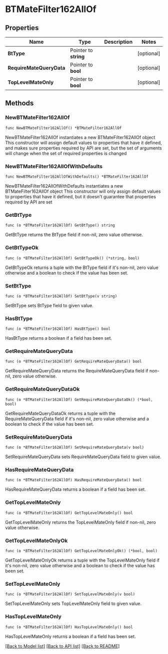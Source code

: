 # BTMateFilter162AllOf

## Properties

Name | Type | Description | Notes
------------ | ------------- | ------------- | -------------
**BtType** | Pointer to **string** |  | [optional] 
**RequireMateQueryData** | Pointer to **bool** |  | [optional] 
**TopLevelMateOnly** | Pointer to **bool** |  | [optional] 

## Methods

### NewBTMateFilter162AllOf

`func NewBTMateFilter162AllOf() *BTMateFilter162AllOf`

NewBTMateFilter162AllOf instantiates a new BTMateFilter162AllOf object
This constructor will assign default values to properties that have it defined,
and makes sure properties required by API are set, but the set of arguments
will change when the set of required properties is changed

### NewBTMateFilter162AllOfWithDefaults

`func NewBTMateFilter162AllOfWithDefaults() *BTMateFilter162AllOf`

NewBTMateFilter162AllOfWithDefaults instantiates a new BTMateFilter162AllOf object
This constructor will only assign default values to properties that have it defined,
but it doesn't guarantee that properties required by API are set

### GetBtType

`func (o *BTMateFilter162AllOf) GetBtType() string`

GetBtType returns the BtType field if non-nil, zero value otherwise.

### GetBtTypeOk

`func (o *BTMateFilter162AllOf) GetBtTypeOk() (*string, bool)`

GetBtTypeOk returns a tuple with the BtType field if it's non-nil, zero value otherwise
and a boolean to check if the value has been set.

### SetBtType

`func (o *BTMateFilter162AllOf) SetBtType(v string)`

SetBtType sets BtType field to given value.

### HasBtType

`func (o *BTMateFilter162AllOf) HasBtType() bool`

HasBtType returns a boolean if a field has been set.

### GetRequireMateQueryData

`func (o *BTMateFilter162AllOf) GetRequireMateQueryData() bool`

GetRequireMateQueryData returns the RequireMateQueryData field if non-nil, zero value otherwise.

### GetRequireMateQueryDataOk

`func (o *BTMateFilter162AllOf) GetRequireMateQueryDataOk() (*bool, bool)`

GetRequireMateQueryDataOk returns a tuple with the RequireMateQueryData field if it's non-nil, zero value otherwise
and a boolean to check if the value has been set.

### SetRequireMateQueryData

`func (o *BTMateFilter162AllOf) SetRequireMateQueryData(v bool)`

SetRequireMateQueryData sets RequireMateQueryData field to given value.

### HasRequireMateQueryData

`func (o *BTMateFilter162AllOf) HasRequireMateQueryData() bool`

HasRequireMateQueryData returns a boolean if a field has been set.

### GetTopLevelMateOnly

`func (o *BTMateFilter162AllOf) GetTopLevelMateOnly() bool`

GetTopLevelMateOnly returns the TopLevelMateOnly field if non-nil, zero value otherwise.

### GetTopLevelMateOnlyOk

`func (o *BTMateFilter162AllOf) GetTopLevelMateOnlyOk() (*bool, bool)`

GetTopLevelMateOnlyOk returns a tuple with the TopLevelMateOnly field if it's non-nil, zero value otherwise
and a boolean to check if the value has been set.

### SetTopLevelMateOnly

`func (o *BTMateFilter162AllOf) SetTopLevelMateOnly(v bool)`

SetTopLevelMateOnly sets TopLevelMateOnly field to given value.

### HasTopLevelMateOnly

`func (o *BTMateFilter162AllOf) HasTopLevelMateOnly() bool`

HasTopLevelMateOnly returns a boolean if a field has been set.


[[Back to Model list]](../README.md#documentation-for-models) [[Back to API list]](../README.md#documentation-for-api-endpoints) [[Back to README]](../README.md)


